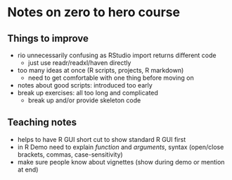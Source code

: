 # Notes on zero to hero course

## Things to improve

- rio unnecessarily confusing as RStudio import returns different code
  - just use readr/readxl/haven directly
- too many ideas at once (R scripts, projects, R markdown)
  - need to get comfortable with one thing before moving on
- notes about good scripts: introduced too early
- break up exercises: all too long and complicated
  - break up and/or provide skeleton code

## Teaching notes

- helps to have R GUI short cut to show standard R GUI first
- in R Demo need to explain *function* and *arguments*, syntax (open/close 
brackets, commas, case-sensitivity)
- make sure people know about vignettes (show during demo or mention at end)

